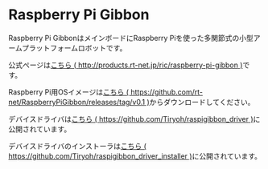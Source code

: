 # Raspberry Pi Gibbon

Raspberry Pi GibbonはメインボードにRaspberry Piを使った多関節式の小型アームプラットフォームロボットです。

公式ページは[こちら ( http://products.rt-net.jp/ric/raspberry-pi-gibbon )](http://products.rt-net.jp/ric/raspberry-pi-gibbon)です。

Raspberry Pi用OSイメージは[こちら ( https://github.com/rt-net/RaspberryPiGibbon/releases/tag/v0.1 )](https://github.com/rt-net/RaspberryPiGibbon/releases/tag/v0.1)からダウンロードしてください。

デバイスドライバは[こちら ( https://github.com/Tiryoh/raspigibbon_driver )](https://github.com/Tiryoh/raspigibbon_driver)に公開されています。

デバイスドライバのインストーラは[こちら ( https://github.com/Tiryoh/raspigibbon_driver_installer )](https://github.com/Tiryoh/raspigibbon_driver_installer)に公開されています。
